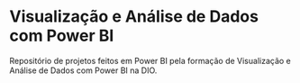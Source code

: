 # Visualização e Análise de Dados com Power BI
Repositório de projetos feitos em Power BI pela formação de Visualização e Análise de Dados com Power BI na DIO.
